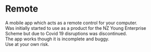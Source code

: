 # Remote
 
A mobile app which acts as a remote control for your computer. <br />
Was initially started to use as a product for the NZ Young Enterprise Scheme but due to Covid 19 disruptions was discontinued. <br />
The app works though it is incomplete and buggy. <br />
Use at your own risk.
